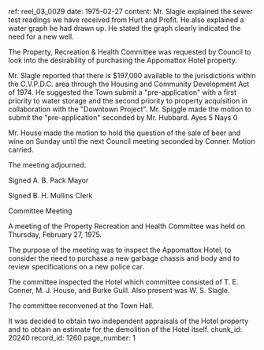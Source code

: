 ref: reel_03_0029
date: 1975-02-27
content: Mr. Slagle explained the sewer test readings we have received from Hurt and Profit. He also explained a water graph he had drawn up. He stated the graph clearly indicated the need for a new well.

The Property, Recreation & Health Committee was requested by Council to look into the desirability of purchasing the Appomattox Hotel property.

Mr. Slagle reported that there is $197,000 available to the jurisdictions within the C.V.P.D.C. area through the Housing and Community Development Act of 1974. He suggested the Town submit a "pre-application" with a first priority to water storage and the second priority to property acquisition in collaboration with the "Downtown Project". Mr. Spiggle made the motion to submit the "pre-application" seconded by Mr. Hubbard. Ayes 5 Nays 0

Mr. House made the motion to hold the question of the sale of beer and wine on Sunday until the next Council meeting seconded by Conner. Motion carried.

The meeting adjourned.

Signed A. B. Pack Mayor

Signed B. H. Mullins Clerk

Committee Meeting

A meeting of the Property Recreation and Health Committee was held on Thursday, February 27, 1975.

The purpose of the meeting was to inspect the Appomattox Hotel, to consider the need to purchase a new garbage chassis and body and to review specifications on a new police car.

The committee inspected the Hotel which committee consisted of T. E. Conner, M. J. House, and Burke Guill. Also present was W. S. Slagle.

The committee reconvened at the Town Hall.

It was decided to obtain two independent appraisals of the Hotel property and to obtain an estimate for the demolition of the Hotel itself.
chunk_id: 20240
record_id: 1260
page_number: 1

